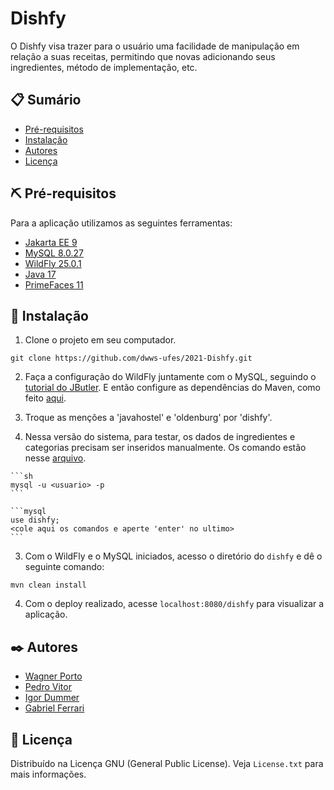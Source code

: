# Dishfy

O Dishfy visa trazer para o usuário uma facilidade de manipulação em relação a suas receitas, permitindo que novas adicionando seus ingredientes, método de implementação, etc.

## 📋 Sumário

- [Pré-requisitos](#pre-req)
- [Instalação](#gettin-started)
- [Autores](#authors)
- [Licença](#license)

## ⛏️ Pré-requisitos <a name = "pre-req"></a>

Para a aplicação utilizamos as seguintes ferramentas:

- [Jakarta EE 9](https://jakarta.ee/release/9/)
- [MySQL 8.0.27](https://dev.mysql.com/doc/relnotes/mysql/8.0/en/news-8-0-27.html)
- [WildFly 25.0.1](https://www.wildfly.org/news/2021/11/04/WildFly2501-Released/)
- [Java 17](https://www.oracle.com/java/technologies/javase/jdk17-archive-downloads.html)
- [PrimeFaces 11](https://www.primefaces.org/primefaces-11-0-0-rc1-released/)

## 🚀 Instalação <a name = "gettin-started"></a>

1. Clone o projeto em seu computador.
```
git clone https://github.com/dwws-ufes/2021-Dishfy.git
```
2. Faça a configuração do WildFly juntamente com o MySQL, seguindo o [tutorial do JButler](https://github.com/dwws-ufes/javahostel/tree/main/jakartaee9). E então configure as dependências do Maven, como feito [aqui](https://github.com/dwws-ufes/javahostel/tree/main/jakartaee9).
  
  1. Troque as menções a 'javahostel' e 'oldenburg' por 'dishfy'.
  
  2. Nessa versão do sistema, para testar, os dados de ingredientes e categorias precisam ser inseridos manualmente. Os comando estão nesse [arquivo](https://github.com/dwws-ufes/2021-Dishfy/blob/main/dados.sql).
  
    ```sh
    mysql -u <usuario> -p
    ```
    
    ```mysql
    use dishfy;
    <cole aqui os comandos e aperte 'enter' no ultimo>
    ```

3. Com o WildFly e o MySQL iniciados, acesso o diretório do `dishfy` e dê o seguinte comando:
```
mvn clean install
```

4. Com o deploy realizado, acesse `localhost:8080/dishfy` para visualizar a aplicação.


## ✒️ Autores <a name = "authors"></a>

- [Wagner Porto](https://github.com/wagnerpf)
- [Pedro Vitor](https://github.com/pedrovic7997)
- [Igor Dummer](https://github.com/IgorDummer)
- [Gabriel Ferrari](https://github.com/gabkyo)

## 🔐 Licença <a name = "license"></a>

Distribuído na Licença GNU (General Public License). Veja `License.txt` para mais informações.
